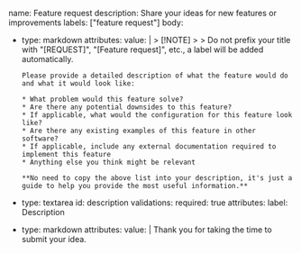 name: Feature request
description: Share your ideas for new features or improvements
labels: ["feature request"]
body:

- type: markdown
  attributes:
  value: | > [!NOTE] > > Do not prefix your title with "[REQUEST]", "[Feature request]", etc., a label will be added automatically.

      Please provide a detailed description of what the feature would do and what it would look like:

      * What problem would this feature solve?
      * Are there any potential downsides to this feature?
      * If applicable, what would the configuration for this feature look like?
      * Are there any existing examples of this feature in other software?
      * If applicable, include any external documentation required to implement this feature
      * Anything else you think might be relevant

      **No need to copy the above list into your description, it's just a guide to help you provide the most useful information.**

- type: textarea
  id: description
  validations:
  required: true
  attributes:
  label: Description

- type: markdown
  attributes:
  value: |
  Thank you for taking the time to submit your idea.
